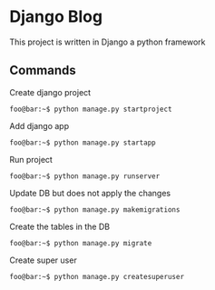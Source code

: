 # Django Blog
This project is written in Django a python framework
## Commands
Create django project
```shell script
foo@bar:~$ python manage.py startproject
```
Add django app
```shell script
foo@bar:~$ python manage.py startapp
```
Run project
```shell script
foo@bar:~$ python manage.py runserver
```
Update DB but does not apply the changes
```shell script
foo@bar:~$ python manage.py makemigrations
```
Create the tables in the DB
```shell script
foo@bar:~$ python manage.py migrate
```
Create super user
```shell script
foo@bar:~$ python manage.py createsuperuser
```
